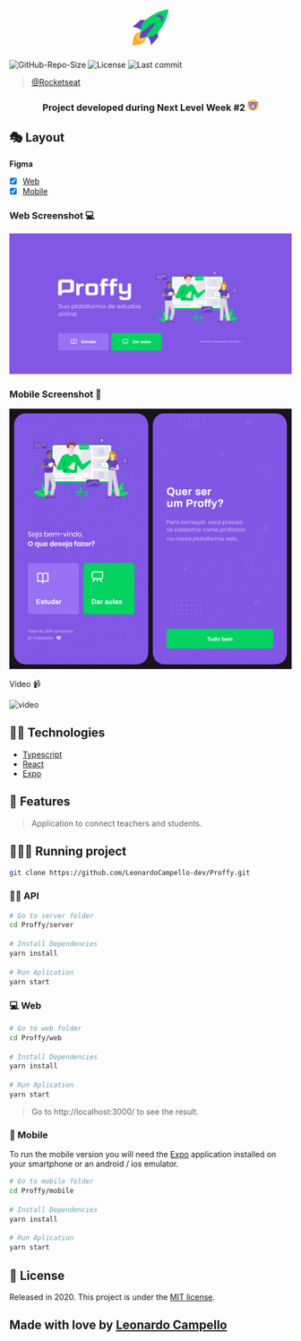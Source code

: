 <h1 align="center">
    <img src="./.github/rocket.svg">
</h1>

![GitHub-Repo-Size](https://img.shields.io/github/repo-size/LeonardoCampello-dev/Proffy?color=blueviolet)
![License](https://img.shields.io/github/license/LeonardoCampello-dev/Proffy?color=blueviolet)
![Last commit](https://img.shields.io/github/last-commit/LeonardoCampello-dev/Proffy?color=blueviolet)

> [@Rocketseat](https://rocketseat.com.br/)

<h3 align="center">
    Project developed during Next Level Week #2 
    <img src="./.github/smile.svg" width="20">   
</h3>


## 🎭 Layout   

**Figma**

- [x] [Web](https://www.figma.com/file/FtQPgbjm0DTST9NFTnt3vS/Proffy-Web-2.0-(Copy))
- [x] [Mobile](https://www.figma.com/file/deAede5PHvL1sNIqAU9IGO/Proffy-Mobile-2.0-(Copy))

### Web Screenshot 💻

![index](.github/Index.png)

### Mobile Screenshot 📱

![grade](.github/Mobile/Grade.png)

Video 📹

![video](./.github/Mobile/Video.gif)

## 👨‍💻 Technologies

- [Typescript](https://www.typescriptlang.org/)
- [React](https://pt-br.reactjs.org/)
- [Expo](https://expo.io/)

## 🧰 Features

> Application to connect teachers and students.

## 🏃‍♂️💨 Running project

``` bash
git clone https://github.com/LeonardoCampello-dev/Proffy.git
```

### 👨‍🍳 API

``` bash
# Go to server folder
cd Proffy/server

# Install Dependencies
yarn install

# Run Aplication
yarn start
```

### 💻 Web

``` bash
# Go to web folder
cd Proffy/web

# Install Dependencies
yarn install

# Run Aplication
yarn start
``` 
> Go to http://localhost:3000/ to see the result.

### 📲 Mobile

To run the mobile version you will need the [Expo](https://play.google.com/store/apps/details?id=host.exp.exponent&hl=pt_BR) application installed on your smartphone or an android / ios emulator.

``` bash
# Go to mobile folder
cd Proffy/mobile

# Install Dependencies
yarn install

# Run Aplication
yarn start
```

## 📜 License 

Released in 2020. This project is under the [MIT license](./LICENSE).

## Made with love by [Leonardo Campello](https://www.linkedin.com/in/leonardo-campello-6151a71a5/) 

